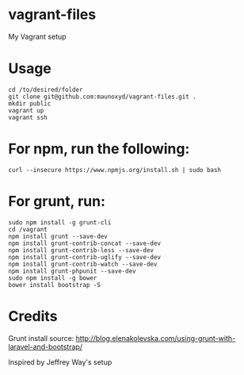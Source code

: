 vagrant-files
=============

My Vagrant setup

# Usage
```
cd /to/desired/folder
git clone git@github.com:maunoxyd/vagrant-files.git .
mkdir public
vagrant up
vagrant ssh
```

# For npm, run the following:
```
curl --insecure https://www.npmjs.org/install.sh | sudo bash
```

# For grunt, run:
```
sudo npm install -g grunt-cli
cd /vagrant
npm install grunt --save-dev 
npm install grunt-contrib-concat --save-dev 
npm install grunt-contrib-less --save-dev 
npm install grunt-contrib-uglify --save-dev 
npm install grunt-contrib-watch --save-dev 
npm install grunt-phpunit --save-dev
sudo npm install -g bower
bower install bootstrap -S
```

# Credits
Grunt install source: http://blog.elenakolevska.com/using-grunt-with-laravel-and-bootstrap/

Inspired by Jeffrey Way's setup
